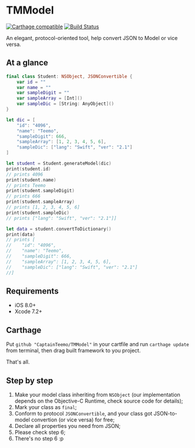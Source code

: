 # TMModel
[![Carthage compatible](https://img.shields.io/badge/Carthage-compatible-4BC51D.svg?style=flat)](https://github.com/Carthage/Carthage)
[![Build Status](https://travis-ci.org/CaptainTeemo/TMModel.svg?branch=master)](https://travis-ci.org/CaptainTeemo/TMModel)

An elegant, protocol-oriented tool, help convert JSON to Model or vice versa.


## At a glance
```swift
final class Student: NSObject, JSONConvertible {
    var id = ""
    var name = ""
    var sampleDigit = ""
    var sampleArray = [Int]()
    var sampleDic = [String: AnyObject]()
}

let dic = [
    "id": "4096",
    "name": "Teemo",
    "sampleDigit": 666,
    "sampleArray": [1, 2, 3, 4, 5, 6],
    "sampleDic": ["lang": "Swift", "ver": "2.1"]
]

let student = Student.generateModel(dic)
print(student.id)
// prints 4096
print(student.name)
// prints Teemo
print(student.sampleDigit)
// prints 666
print(student.sampleArray)
// prints [1, 2, 3, 4, 5, 6]
print(student.sampleDic)
// prints ["lang": "Swift", "ver": "2.1"]]

let data = student.convertToDictionary()
print(data)
// prints [
//    "id": "4096",
//    "name": "Teemo",
//    "sampleDigit": 666,
//    "sampleArray": [1, 2, 3, 4, 5, 6],
//    "sampleDic": ["lang": "Swift", "ver": "2.1"]
//]
```
## Requirements
* iOS 8.0+
* Xcode 7.2+

## Carthage
Put `github "CaptainTeemo/TMModel"` in your cartfile and run `carthage update` from terminal, then drag built framework to you project.

That's all.

## Step by step
1. Make your model class inheriting from `NSObject` (our implementation depends on the Objective-C Runtime, check source code for details);
2. Mark your class as `final`;
3. Conform to protocol `JSONConvertible`, and your class got JSON-to-model convertion (or vice versa) for free;
4. Declare all properties you need from JSON;
5. Please check step 6;
6. There's no step 6 :p


